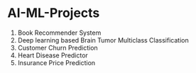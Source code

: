 # AI-ML-Projects

1. Book Recommender System
2. Deep learning based Brain Tumor Multiclass Classification
3. Customer Churn Prediction
4. Heart Disease Predictor
5. Insurance Price Prediction
